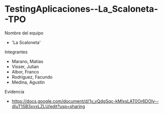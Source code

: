 # TestingAplicaciones--La_Scaloneta--TPO

Nombre del equipo
- 'La Scaloneta'

Integrantes
- Marano, Matias
- Visser, Julian
- Albor, Franco
- Rodriguez, Facundo
- Medina, Agustin

Evidencia 
- https://docs.google.com/document/d/1v_vQdgSqc-kMlxsLAT0Or6DOly--dIuT1SB3xvxLZLU/edit?usp=sharing
